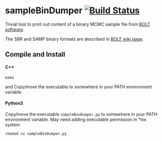# sampleBinDumper [![Build Status](https://travis-ci.org/cbkmephisto/sampleBinDumper.svg?branch=master)](https://travis-ci.org/cbkmephisto/sampleBinDumper)
Trivial tool to print out content of a binary MCMC sample file from [BOLT software](http://www.thetasolutionsllc.com/bolt-software.html).

The SBR and SAMP binary formats are described in [BOLT wiki page](http://104.236.183.143/mediawiki/index.php/User_Guide#SBR).

## Compile and Install
#### C++
```
make
```
and Copy/move the executable to somewhere in your PATH environment variable.
#### Python3
Copy/move the executable ```sampleBinDumper.py``` to somewhere in your PATH environment variable. May need adding executable permission in \*nix system
```
chomod +x sampleBinDumper.py
```
